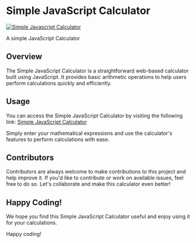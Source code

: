 # Simple JavaScript Calculator

[![Simple Javascript Calculator](https://raw.githubusercontent.com/harsh98trivedi/Simple-JavaScript-Calculator/master/images/meta.jpg)](https://sanjanacheekatipalli-g.github.io/SIMPLE-CALCULATOR/)

A simple JavaScript Calculator 

## Overview

The Simple JavaScript Calculator is a straightforward web-based calculator built using JavaScript. It provides basic arithmetic operations to help users perform calculations quickly and efficiently.

## Usage

You can access the Simple JavaScript Calculator by visiting the following link: [Simple JavaScript Calculator](https://kaif-g.github.io/SIMPLE-CALCULATOR/)

Simply enter your mathematical expressions and use the calculator's features to perform calculations with ease.

## Contributors

Contributors are always welcome to make contributions to this project and help improve it. If you'd like to contribute or work on available issues, feel free to do so. Let's collaborate and make this calculator even better!

## Happy Coding!

We hope you find this Simple JavaScript Calculator useful and enjoy using it for your calculations.

Happy coding!
